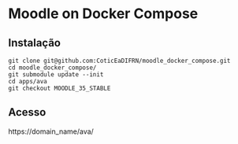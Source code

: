 # Moodle on Docker Compose


## Instalação

```shell
git clone git@github.com:CoticEaDIFRN/moodle_docker_compose.git
cd moodle_docker_compose/
git submodule update --init
cd apps/ava
git checkout MOODLE_35_STABLE
``` 


## Acesso

https://domain_name/ava/
